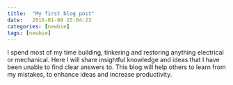 ```yaml
---
title:  "My first blog post"
date:   2016-01-08 15:04:23
categories: [newbie]
tags: [newbie]
---
```


I spend most of my time building, tinkering and restoring anything electrical or mechanical. Here I will share insightful knowledge and ideas that I have been unable to find clear answers to. This blog will help others to learn from my mistakes, to enhance ideas and increase productivity.










